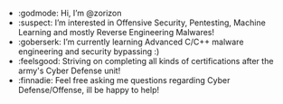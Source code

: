 - :godmode: Hi, I’m @zorizon
- :suspect: I’m interested in Offensive Security, Pentesting, Machine Learning and mostly Reverse Engineering Malwares!
- :goberserk: I’m currently learning Advanced C/C++ malware engineering and security bypassing :)
- :feelsgood: Striving on completing all kinds of certifications after the army's Cyber Defense unit!
- :finnadie: Feel free asking me questions regarding Cyber Defense/Offense, ill be happy to help!
